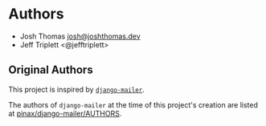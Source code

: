# Authors

- Josh Thomas <josh@joshthomas.dev>
- Jeff Triplett <@jefftriplett>

## Original Authors

This project is inspired by [`django-mailer`](https://github.com/pinax/django-mailer).

The authors of `django-mailer` at the time of this project's creation are listed at [pinax/django-mailer/AUTHORS](https://github.com/pinax/django-mailer/blob/15433786534d5d7d44f1d55b15a601d5d01bab42/AUTHORS).
